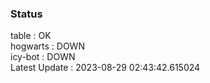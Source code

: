 ### Status


table : OK  
hogwarts : DOWN  
icy-bot : DOWN  
Latest Update : 2023-08-29 02:43:42.615024
